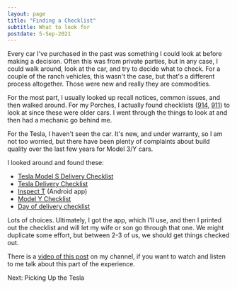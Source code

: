 ```yaml
---
layout: page
title: "Finding a Checklist"
subtitle: What to look for
postdate: 5-Sep-2021
---
```


Every car I've purchased in the past was something I could look at before making a decision. Often this was from private parties, but in any case, I could walk around, look at the car, and try to decide what to check. For a couple of the ranch vehicles, this wasn't the case, but that's a different process altogether. Those were new and really they are commodities.

For the most part, I usually looked up recall notices, common issues, and then walked around. For my Porches, I actually found checklists ([914](https://www.pelicanparts.com/914/How_to_buy_a_914.htm), [911](https://www.pistonheads.com/features/ph-buying-guides/porsche-911-964--ph-used-buying-guide/43438)) to look at since these were older cars. I went through the things to look at and then had a mechanic go behind me.

For the Tesla, I haven't seen the car. It's new, and under warranty, so I am not too worried, but there have been plenty of complaints about build quality over the last few years for Model 3/Y cars. 

I looked around and found these:
- [Tesla Model S Delivery Checklist](https://docs.google.com/document/d/1nlZhDYtCinX_Wkb9OST-QBzervVp5yABMVBS266Q3W4/pub#h.xh3qkzmft74a)
- [Tesla Delivery Checklist](https://medium.com/electricworld/tesla-delivery-checklist-a142d47af80a)
- [Inspect T](https://play.google.com/store/apps/details?id=com.seyoon.labs.inspecttesla) (Android app)
- [Model Y Checklist](https://github.com/mykeln/teslaprep/blob/master/model_y_checklist.md)
- [Day of delivery checklist](https://teslamotorsclub.com/tmc/threads/inspection-check-list-day-of-delivery.202541/)

Lots of choices. Ultimately, I got the app, which I'll use, and then I printed out the checklist and will let my wife or son go through that one. We might duplicate some effort, but between 2-3 of us, we should get things checked out.

There is a [video of this post](https://youtu.be/BWCL1JpDClA) on my channel, if you want to watch and listen to me talk about this part of the experience.

Next: Picking Up the Tesla